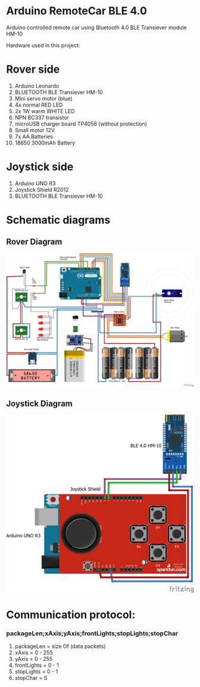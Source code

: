 # Arduino RemoteCar BLE 4.0
Arduino controlled remote car using Bluetooth 4.0 BLE Transiever module HM-10

Hardware used in this project:
<h1>Rover side</h1>
<ol>
  <li>Arduino Leonardo</li>
  <li>BLUETOOTH BLE Transiever HM-10</li>
  <li>Mini servo motor (blue)</li>
  <li>4x normal RED LED</li>
  <li>2x 1W warm WHITE LED</li>
  <li>NPN BC337 transistor</li>
  <li>microUSB charger board TP4056 (without protection)</li>
  <li>Small motor 12V</li>
  <li>7x AA Batteries</li>
  <li>18650 3000mAh Battery</li>		
</ol>

<h1>Joystick side</h1>
<ol>
  <li>Arduino UNO R3</li>
  <li>Joystick Shield R2012</li>
  <li>BLUETOOTH BLE Transiever HM-10</li>
</ol>

# Schematic diagrams
<h2>Rover Diagram</h2>

![Rover Diagram](https://github.com/stlevkov/Arduino-RemoteCar-BLE-4.0/blob/master/Resources/Rover/ROVER-BLE-SCHEMATIC_bb.png) 

<h2>Joystick Diagram</h2>

![Rover Diagram](https://github.com/stlevkov/Arduino-RemoteCar-BLE-4.0/blob/master/Resources/Joystick/JOYSTICK-BLE-SCHEMATIC_bb.png)

# Communication protocol:
<h3>packageLen;xAxis;yAxis;frontLights;stopLights;stopChar</h3>

<ol>
	<li>packageLen  = size Of (data packets)</li>
	<li>xAxis       = 0 - 255               </li>
	<li>yAxis       = 0 - 255               </li>
	<li>frontLights = 0 - 1                 </li>
	<li>stopLights  = 0 - 1                 </li>
	<li>stopChar    = S                     </li>
</ol>
